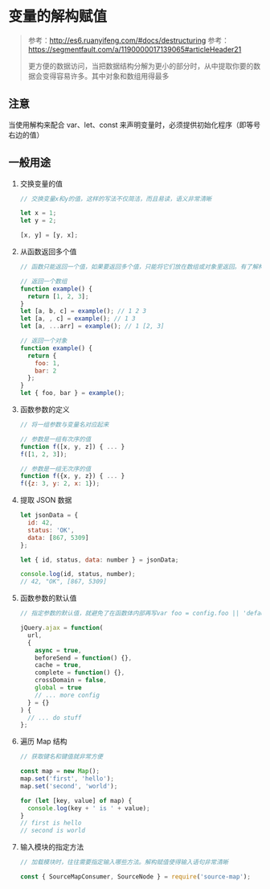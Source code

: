 # 变量的解构赋值

> 参考：http://es6.ruanyifeng.com/#docs/destructuring
> 参考：https://segmentfault.com/a/1190000017139065#articleHeader21
>
> 更方便的数据访问，当把数据结构分解为更小的部分时，从中提取你要的数据会变得容易许多。其中对象和数组用得最多

## 注意

当使用解构来配合 var、let、const 来声明变量时，必须提供初始化程序（即等号右边的值）

## 一般用途

1. 交换变量的值

   ```js
   // 交换变量x和y的值，这样的写法不仅简洁，而且易读，语义非常清晰

   let x = 1;
   let y = 2;

   [x, y] = [y, x];
   ```

2. 从函数返回多个值

   ```js
   // 函数只能返回一个值，如果要返回多个值，只能将它们放在数组或对象里返回。有了解构赋值，取出这些值就非常方便

   // 返回一个数组
   function example() {
     return [1, 2, 3];
   }
   let [a, b, c] = example(); // 1 2 3
   let [a, , c] = example(); // 1 3
   let [a, ...arr] = example(); // 1 [2, 3]

   // 返回一个对象
   function example() {
     return {
       foo: 1,
       bar: 2
     };
   }
   let { foo, bar } = example();
   ```

3. 函数参数的定义

   ```js
   // 将一组参数与变量名对应起来

   // 参数是一组有次序的值
   function f([x, y, z]) { ... }
   f([1, 2, 3]);

   // 参数是一组无次序的值
   function f({x, y, z}) { ... }
   f({z: 3, y: 2, x: 1});
   ```

4. 提取 JSON 数据

   ```js
   let jsonData = {
     id: 42,
     status: 'OK',
     data: [867, 5309]
   };

   let { id, status, data: number } = jsonData;

   console.log(id, status, number);
   // 42, "OK", [867, 5309]
   ```

5. 函数参数的默认值

   ```js
   // 指定参数的默认值，就避免了在函数体内部再写var foo = config.foo || 'default foo';这样的语句

   jQuery.ajax = function(
     url,
     {
       async = true,
       beforeSend = function() {},
       cache = true,
       complete = function() {},
       crossDomain = false,
       global = true
       // ... more config
     } = {}
   ) {
     // ... do stuff
   };
   ```

6. 遍历 Map 结构

   ```js
   // 获取键名和键值就非常方便

   const map = new Map();
   map.set('first', 'hello');
   map.set('second', 'world');

   for (let [key, value] of map) {
     console.log(key + ' is ' + value);
   }
   // first is hello
   // second is world
   ```

7. 输入模块的指定方法

   ```js
   // 加载模块时，往往需要指定输入哪些方法。解构赋值使得输入语句非常清晰

   const { SourceMapConsumer, SourceNode } = require('source-map');
   ```
